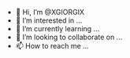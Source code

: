 - 👋 Hi, I’m @XGIORGIX
- 👀 I’m interested in ...
- 🌱 I’m currently learning ...
- 💞️ I’m looking to collaborate on ...
- 📫 How to reach me ...

<!---
XGIORGIX/XGIORGIX is a ✨ special ✨ repository because its `README.md` (this file) appears on your GitHub profile.
You can click the Preview link to take a look at your changes.
--->
